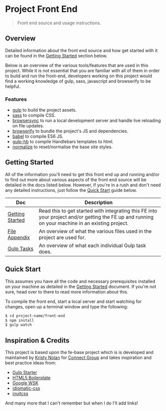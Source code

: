 # Project Front End

> Front end source and usage instructions.

## Overview

Detailed information about the front end source and how get started with it can be found in the [Getting Started](#getting-started) section below.

Below is an overview of the various tools/features that are used in this project. While it is not essential that you are familiar with all of them in order to build and run the front-end, developers working on this project would find a working knowledge of gulp, sass, javascript and browserify to be helpful.

### Features

- [gulp](http://gulpjs.com/) to build the project assets.
- [sass](http://sass-lang.com/) to compile CSS.
- [browsersync](http://www.browsersync.io/) to run a local development server and handle live reloading on file updates.
- [browserify](http://browserify.org/) to bundle the project's JS and dependencies.
- [babel](https://babeljs.io/) to compile ES6 JS.
- [gulp-hb](https://github.com/shannonmoeller/gulp-hb) to compile Handlebars templates to html.
- [normalize](https://github.com/necolas/normalize.css) to reset/normalise the base site styles.

## Getting Started

All of the information you'll need to get this front end up and running and/or to find out more about various aspects of the front end source will be detailed in the docs listed below. However, if you're in a rush and don't need any detailed instructions, just follow the [Quick Start](#quick-start) guide below.

Doc | Description
----| -----------
[Getting Started](docs/getting-started.md) | Read this to get started with integrating this FE into your project and/or getting the FE up and running on your machine in an existing project.
[File Appendix](docs/file-appendix.md) | An overview of what the various files used in the project are used for.
[Gulp Tasks](docs/tasks.md) | An overview of what each individual Gulp task does.

## Quick Start

This assumes you have all the code and necessary prerequisites installed on your machine as detailed in the [Getting Started](docs/getting-started.md) document. If you're not sure, head over to there to read more information about this.

To compile the front end, start a local server and start watching for changes, open up a terminal window and type the following:

```sh
$ cd project-name/front-end
$ npm install
$ gulp watch
```

## Inspiration & Credits

This project is based upon the fe-base project which is is developed and maintained by [Kristy Nolan](https://github.com/kristyanne) for [Connect Group](http://www.connect-group.com/) and takes inspiration and best practice ideas from:

- [Gulp Starter](https://github.com/vigetlabs/gulp-starter)
- [HTML5 Boilerplate](https://html5boilerplate.com/)
- [Google WSK](https://github.com/google/web-starter-kit)
- [idiomatic-css](https://github.com/necolas/idiomatic-css)
- [inuitcss](https://github.com/inuitcss)

And many more that I can't remember but when I do I'll add links!
